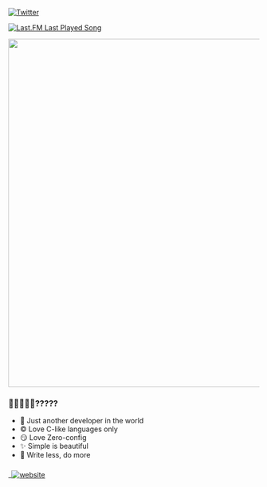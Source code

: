 [![Twitter](https://img.shields.io/badge/Twitter-%231DA1F2.svg?logo=Twitter&logoColor=white)](https://twitter.com/_thaju____) 

[![Last.FM Last Played Song](https://img.shields.io/endpoint?color=blueviolet&url=https://lastfm-last-played.biancarosa.com.br/thajudecodes/latest-song?format=shields.io)](https://www.last.fm/user/thajudecodes) 

<img src="https://github-readme-stats.vercel.app/api?username=thajudecodes&show_icons=true&number_format=long&border_radius=20&rank_icon=percentile&ring_color=75C3FD&hide=issues" width=700 />



### 🐣🐨🐻🐻‍❄️?????

- 🐨 Just another developer in the world
- ©️ Love C-like languages only
- 😏 Love Zero-config
- ✨ Simple is beautiful
- 🦥 Write less, do more


###
_[![website](https://img.shields.io/badge/my_website-here-blue)](https://thajudheen.vercel.app/)
